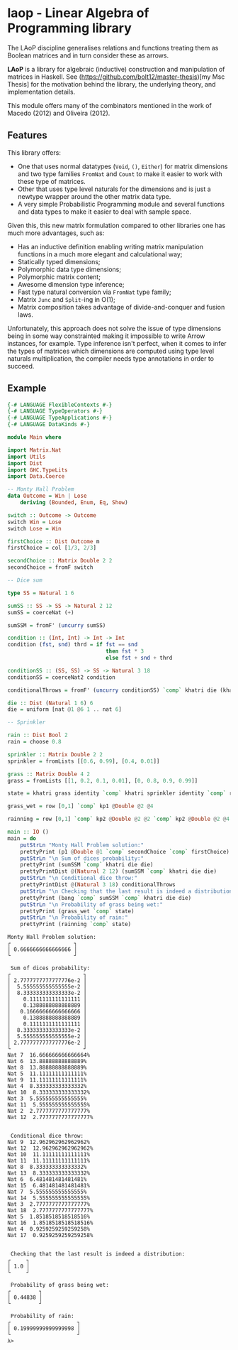 # laop - Linear Algebra of Programming library

The LAoP discipline generalises relations and functions treating them as
Boolean matrices and in turn consider these as arrows.

__LAoP__ is a library for algebraic (inductive) construction and manipulation of matrices
in Haskell. See (https://github.com/bolt12/master-thesis)[my Msc Thesis] for the
motivation behind the library, the underlying theory, and implementation details.

This module offers many of the combinators mentioned in the work of
Macedo (2012) and Oliveira (2012). 

## Features

This library offers:

- One that uses normal datatypes (`Void`, `()`, `Either`) for matrix dimensions and two
  type families `FromNat` and `Count` to make it easier to work with these type of matrices.
- Other that uses type level naturals for the dimensions and is just a newtype wrapper
  around the other matrix data type.
- A very simple Probabilistic Programming module and several functions and data types to
  make it easier to deal with sample space.

Given this, this new matrix formulation compared to other libraries one has much more advantages, such as:
        
- Has an inductive definition enabling writing matrix manipulation functions in a much more elegant and calculational way;
- Statically typed dimensions;
- Polymorphic data type dimensions;
- Polymorphic matrix content;
- Awesome dimension type inference;
- Fast type natural conversion via `FromNat` type family;
- Matrix `Junc` and `Split`-ing in O(1);
- Matrix composition takes advantage of divide-and-conquer and fusion laws.
        
Unfortunately, this approach does not solve the issue of type dimensions being in some way constrainted making it impossible to write Arrow instances, for example. Type inference isn't perfect, when it comes to infer the types of matrices which dimensions are computed using type level naturals multiplication, the compiler needs type annotations in order to succeed.

## Example

```Haskell
{-# LANGUAGE FlexibleContexts #-}
{-# LANGUAGE TypeOperators #-}
{-# LANGUAGE TypeApplications #-}
{-# LANGUAGE DataKinds #-}

module Main where

import Matrix.Nat
import Utils
import Dist
import GHC.TypeLits
import Data.Coerce

-- Monty Hall Problem
data Outcome = Win | Lose
    deriving (Bounded, Enum, Eq, Show)

switch :: Outcome -> Outcome
switch Win = Lose
switch Lose = Win

firstChoice :: Dist Outcome m
firstChoice = col [1/3, 2/3]

secondChoice :: Matrix Double 2 2
secondChoice = fromF switch 

-- Dice sum

type SS = Natural 1 6

sumSS :: SS -> SS -> Natural 2 12
sumSS = coerceNat (+)

sumSSM = fromF' (uncurry sumSS)

condition :: (Int, Int) -> Int -> Int
condition (fst, snd) thrd = if fst == snd
                               then fst * 3
                               else fst + snd + thrd

conditionSS :: (SS, SS) -> SS -> Natural 3 18
conditionSS = coerceNat2 condition

conditionalThrows = fromF' (uncurry conditionSS) `comp` khatri die (khatri die die)

die :: Dist (Natural 1 6) 6
die = uniform [nat @1 @6 1 .. nat 6]

-- Sprinkler

rain :: Dist Bool 2
rain = choose 0.8

sprinkler :: Matrix Double 2 2
sprinkler = fromLists [[0.6, 0.99], [0.4, 0.01]]

grass :: Matrix Double 4 2
grass = fromLists [[1, 0.2, 0.1, 0.01], [0, 0.8, 0.9, 0.99]]

state = khatri grass identity `comp` khatri sprinkler identity `comp` rain

grass_wet = row [0,1] `comp` kp1 @Double @2 @4

rainning = row [0,1] `comp` kp2 @Double @2 @2 `comp` kp2 @Double @2 @4

main :: IO ()
main = do
    putStrLn "Monty Hall Problem solution:"
    prettyPrint (p1 @Double @1 `comp` secondChoice `comp` firstChoice)
    putStrLn "\n Sum of dices probability:"
    prettyPrint (sumSSM `comp` khatri die die)
    prettyPrintDist @(Natural 2 12) (sumSSM `comp` khatri die die)
    putStrLn "\n Conditional dice throw:"
    prettyPrintDist @(Natural 3 18) conditionalThrows
    putStrLn "\n Checking that the last result is indeed a distribution: "
    prettyPrint (bang `comp` sumSSM `comp` khatri die die)
    putStrLn "\n Probability of grass being wet:"
    prettyPrint (grass_wet `comp` state)
    putStrLn "\n Probability of rain:"
    prettyPrint (rainning `comp` state)
```

```Shell
Monty Hall Problem solution:
┌                    ┐
│ 0.6666666666666666 │
└                    ┘

 Sum of dices probability:
┌                       ┐
│ 2.7777777777777776e-2 │
│  5.555555555555555e-2 │
│  8.333333333333333e-2 │
│    0.1111111111111111 │
│    0.1388888888888889 │
│   0.16666666666666666 │
│    0.1388888888888889 │
│    0.1111111111111111 │
│  8.333333333333333e-2 │
│  5.555555555555555e-2 │
│ 2.7777777777777776e-2 │
└                       ┘
Nat 7  16.666666666666664%
Nat 6  13.88888888888889%
Nat 8  13.88888888888889%
Nat 5  11.11111111111111%
Nat 9  11.11111111111111%
Nat 4  8.333333333333332%
Nat 10  8.333333333333332%
Nat 3  5.555555555555555%
Nat 11  5.555555555555555%
Nat 2  2.7777777777777777%
Nat 12  2.7777777777777777%


 Conditional dice throw:
Nat 9  12.962962962962962%
Nat 12  12.962962962962962%
Nat 10  11.11111111111111%
Nat 11  11.11111111111111%
Nat 8  8.333333333333332%
Nat 13  8.333333333333332%
Nat 6  6.481481481481481%
Nat 15  6.481481481481481%
Nat 7  5.555555555555555%
Nat 14  5.555555555555555%
Nat 3  2.7777777777777777%
Nat 18  2.7777777777777777%
Nat 5  1.8518518518518516%
Nat 16  1.8518518518518516%
Nat 4  0.9259259259259258%
Nat 17  0.9259259259259258%


 Checking that the last result is indeed a distribution: 
┌     ┐
│ 1.0 │
└     ┘

 Probability of grass being wet:
┌         ┐
│ 0.44838 │
└         ┘

 Probability of rain:
┌                     ┐
│ 0.19999999999999998 │
└                     ┘
λ>
```
